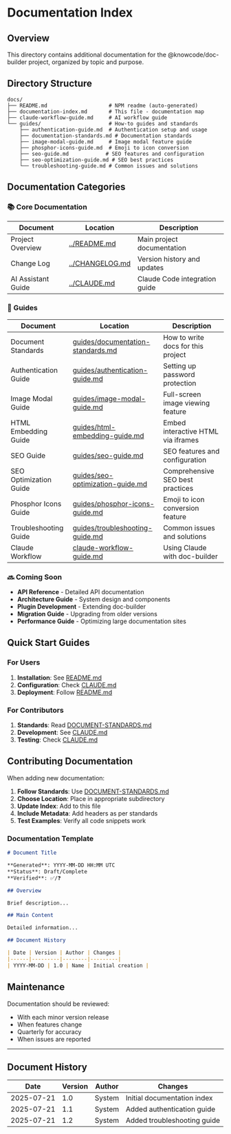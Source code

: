 # Documentation Index

## Overview

This directory contains additional documentation for the @knowcode/doc-builder project, organized by topic and purpose.

## Directory Structure

```
docs/
├── README.md                    # NPM readme (auto-generated)
├── documentation-index.md       # This file - documentation map
├── claude-workflow-guide.md     # AI workflow guide
└── guides/                      # How-to guides and standards
    ├── authentication-guide.md  # Authentication setup and usage
    ├── documentation-standards.md # Documentation standards
    ├── image-modal-guide.md     # Image modal feature guide
    ├── phosphor-icons-guide.md  # Emoji to icon conversion
    ├── seo-guide.md            # SEO features and configuration
    ├── seo-optimization-guide.md # SEO best practices
    └── troubleshooting-guide.md # Common issues and solutions
```

## Documentation Categories

### 📚 Core Documentation

| Document | Location | Description |
|----------|----------|-------------|
| Project Overview | [../README.md](../README.md) | Main project documentation |
| Change Log | [../CHANGELOG.md](../CHANGELOG.md) | Version history and updates |
| AI Assistant Guide | [../CLAUDE.md](../CLAUDE.md) | Claude Code integration guide |

### 📖 Guides

| Document | Location | Description |
|----------|----------|-------------|
| Document Standards | [guides/documentation-standards.md](./guides/documentation-standards.md) | How to write docs for this project |
| Authentication Guide | [guides/authentication-guide.md](./guides/authentication-guide.md) | Setting up password protection |
| Image Modal Guide | [guides/image-modal-guide.md](./guides/image-modal-guide.md) | Full-screen image viewing feature |
| HTML Embedding Guide | [guides/html-embedding-guide.md](./guides/html-embedding-guide.md) | Embed interactive HTML via iframes |
| SEO Guide | [guides/seo-guide.md](./guides/seo-guide.md) | SEO features and configuration |
| SEO Optimization Guide | [guides/seo-optimization-guide.md](./guides/seo-optimization-guide.md) | Comprehensive SEO best practices |
| Phosphor Icons Guide | [guides/phosphor-icons-guide.md](./guides/phosphor-icons-guide.md) | Emoji to icon conversion feature |
| Troubleshooting Guide | [guides/troubleshooting-guide.md](./guides/troubleshooting-guide.md) | Common issues and solutions |
| Claude Workflow | [claude-workflow-guide.md](./claude-workflow-guide.md) | Using Claude with doc-builder |

### 🔜 Coming Soon

- **API Reference** - Detailed API documentation
- **Architecture Guide** - System design and components
- **Plugin Development** - Extending doc-builder
- **Migration Guide** - Upgrading from older versions
- **Performance Guide** - Optimizing large documentation sites

## Quick Start Guides

### For Users

1. **Installation**: See [README.md](../README.md#quick-start)
2. **Configuration**: Check [CLAUDE.md](../CLAUDE.md#configuration)
3. **Deployment**: Follow [README.md](../README.md#deployment)

### For Contributors

1. **Standards**: Read [DOCUMENT-STANDARDS.md](./guides/DOCUMENT-STANDARDS.md)
2. **Development**: See [CLAUDE.md](../CLAUDE.md#development-guidelines)
3. **Testing**: Check [CLAUDE.md](../CLAUDE.md#testing-changes)

## Contributing Documentation

When adding new documentation:

1. **Follow Standards**: Use [DOCUMENT-STANDARDS.md](./guides/DOCUMENT-STANDARDS.md)
2. **Choose Location**: Place in appropriate subdirectory
3. **Update Index**: Add to this file
4. **Include Metadata**: Add headers as per standards
5. **Test Examples**: Verify all code snippets work

### Documentation Template

```markdown
# Document Title

**Generated**: YYYY-MM-DD HH:MM UTC  
**Status**: Draft/Complete  
**Verified**: ✅/❓

## Overview

Brief description...

## Main Content

Detailed information...

## Document History

| Date | Version | Author | Changes |
|------|---------|--------|---------|
| YYYY-MM-DD | 1.0 | Name | Initial creation |
```

## Maintenance

Documentation should be reviewed:
- With each minor version release
- When features change
- Quarterly for accuracy
- When issues are reported

---

## Document History

| Date | Version | Author | Changes |
|------|---------|--------|---------|
| 2025-07-21 | 1.0 | System | Initial documentation index |
| 2025-07-21 | 1.1 | System | Added authentication guide |
| 2025-07-21 | 1.2 | System | Added troubleshooting guide |